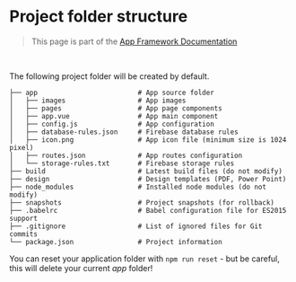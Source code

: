 # Project folder structure

> This page is part of the [App Framework Documentation](../DOCUMENTATION.md)

<br />

The following project folder will be created by default.

```
├── app                         # App source folder
│   ├── images                  # App images
│   ├── pages                   # App page components
│   ├── app.vue                 # App main component
│   ├── config.js               # App configuration
│   ├── database-rules.json     # Firebase database rules
│   ├── icon.png                # App icon file (minimum size is 1024 pixel)
│   ├── routes.json             # App routes configuration
│   └── storage-rules.txt       # Firebase storage rules
├── build                       # Latest build files (do not modify)
├── design                      # Design templates (PDF, Power Point)
├── node_modules                # Installed node modules (do not modify)
├── snapshots                   # Project snapshots (for rollback)
├── .babelrc                    # Babel configuration file for ES2015 support
├── .gitignore                  # List of ignored files for Git commits
└── package.json                # Project information
```

You can reset your application folder with `npm run reset` - but be careful, this will delete your current *app* folder!
